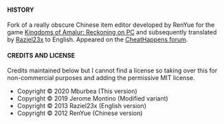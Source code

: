 #### HISTORY

Fork of a really obscure Chinese item editor developed by RenYue for the game [Kingdoms of Amalur: Reckoning on PC](https://store.steampowered.com/agecheck/app/102500/) and subsequently translated by [Raziel23x](https://github.com/raziel23x) to English. Appeared on the [CheatHappens forum](https://www.cheathappens.com/show_board2.asp?headID=111841&titleID=17461).

#### CREDITS AND LICENSE

Credits maintained below but I cannot find a license so taking over this for non-commercial purposes and adding the permissive MIT license.
- Copyright © 2020 Mburbea (This version)
- Copyright © 2019 Jerome Montino (Modified variant)
- Copyright © 2013 Raziel23x (English version)
- Copyright © 2012 RenYue (Chinese version)
